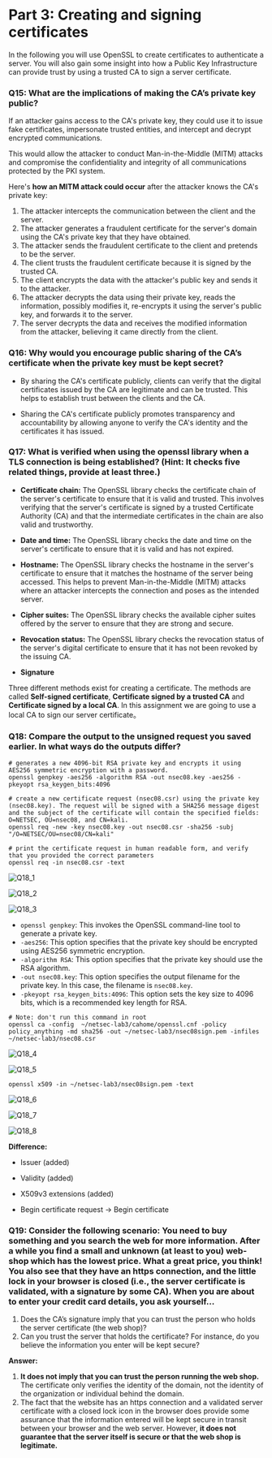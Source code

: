 # Part 3: Creating and signing certificates

In the following you will use OpenSSL to create certificates to authenticate a server. You will also gain some insight into how a Public Key Infrastructure can provide trust by using a trusted CA to sign a server certificate.

### Q15: What are the implications of making the CA’s private key public?

If an attacker gains access to the CA's private key, they could use it to issue fake certificates, impersonate trusted entities, and intercept and decrypt encrypted communications. 

This would allow the attacker to conduct Man-in-the-Middle (MITM) attacks and compromise the confidentiality and integrity of all communications protected by the PKI system.

Here's **how an MITM attack could occur** after the attacker knows the CA's private key:

1. The attacker intercepts the communication between the client and the server.
2. The attacker generates a fraudulent certificate for the server's domain using the CA's private key that they have obtained.
3. The attacker sends the fraudulent certificate to the client and pretends to be the server.
4. The client trusts the fraudulent certificate because it is signed by the trusted CA.
5. The client encrypts the data with the attacker's public key and sends it to the attacker.
6. The attacker decrypts the data using their private key, reads the information, possibly modifies it, re-encrypts it using the server's public key, and forwards it to the server.
7. The server decrypts the data and receives the modified information from the attacker, believing it came directly from the client.

### Q16: Why would you encourage public sharing of the CA’s certificate when the private key must be kept secret?

- By sharing the CA's certificate publicly, clients can verify that the digital certificates issued by the CA are legitimate and can be trusted. This helps to establish trust between the clients and the CA.

- Sharing the CA's certificate publicly promotes transparency and accountability by allowing anyone to verify the CA's identity and the certificates it has issued.

### Q17: What is verified when using the openssl library when a TLS connection is being established? (Hint: It checks five related things, provide at least three.)

- **Certificate chain:** The OpenSSL library checks the certificate chain of the server's  certificate to ensure that it is valid and trusted. This involves verifying that the server's certificate is signed by a trusted Certificate Authority (CA) and that the intermediate certificates in the chain are also valid and trustworthy.

- **Date and time:** The OpenSSL library checks the date and time on the server's  certificate to ensure that it is valid and has not expired.

- **Hostname:** The OpenSSL library checks the hostname in the server's certificate to ensure that it matches the hostname of the server being accessed. This helps to prevent Man-in-the-Middle (MITM) attacks where an attacker intercepts the connection and poses as the intended server.

- **Cipher suites:** The OpenSSL library checks the available cipher suites offered by the server to ensure that they are strong and secure.

- **Revocation status:** The OpenSSL library checks the revocation status of the server's digital certificate to ensure that it has not been revoked by the issuing CA.

- **Signature**



Three different methods exist for creating a certificate. The methods are called **Self-signed certificate**, **Certificate signed by a trusted CA** and **Certificate signed by a local CA**. In this assignment we are going to use a local CA to sign our server certificate。

### Q18: Compare the output to the unsigned request you saved earlier. In what ways do the outputs differ?

```shell
# generates a new 4096-bit RSA private key and encrypts it using AES256 symmetric encryption with a password. 
openssl genpkey -aes256 -algorithm RSA -out nsec08.key -aes256 -pkeyopt rsa_keygen_bits:4096

# create a new certificate request (nsec08.csr) using the private key (nsec08.key). The request will be signed with a SHA256 message digest and the subject of the certificate will contain the specified fields: O=NETSEC, OU=nsec08, and CN=kali.
openssl req -new -key nsec08.key -out nsec08.csr -sha256 -subj "/O=NETSEC/OU=nsec08/CN=kali"

# print the certificate request in human readable form, and verify that you provided the correct parameters
openssl req -in nsec08.csr -text
```

![Q18_1](images/Q18_1.png)

![Q18_2](images/Q18_2.png)

![Q18_3](images/Q18_3.png)

- `openssl genpkey`: This invokes the OpenSSL command-line tool to generate a private key.
- `-aes256`: This option specifies that the private key should be encrypted using AES256 symmetric encryption.
- `-algorithm RSA`: This option specifies that the private key should use the RSA algorithm.
- `-out nsec08.key`: This option specifies the output filename for the private key. In this case, the filename is `nsec08.key`.
- `-pkeyopt rsa_keygen_bits:4096`: This option sets the key size to 4096 bits, which is a recommended key length for RSA.

```shell
# Note: don't run this command in root
openssl ca -config  ~/netsec-lab3/cahome/openssl.cnf -policy policy_anything -md sha256 -out ~/netsec-lab3/nsec08sign.pem -infiles ~/netsec-lab3/nsec08.csr
```

![Q18_4](images/Q18_4.png)

![Q18_5](images/Q18_5.png)

```shell
openssl x509 -in ~/netsec-lab3/nsec08sign.pem -text
```

![Q18_6](images/Q18_6.png)

![Q18_7](images/Q18_7.png)

![Q18_8](images/Q18_8.png)

**Difference:**

- Issuer (added)

- Validity (added)

- X509v3 extensions (added)

- Begin certificate request -> Begin certificate

  

### Q19: Consider the following scenario: You need to buy something and you search the web for more information. After a while you find a small and unknown (at least to you) web-shop which has the lowest price. What a great price, you think! You also see that they have an https connection, and the little lock in your browser is closed (i.e., the server certificate is validated, with a signature by some CA). When you are about to enter your credit card details, you ask yourself...

1. Does the CA’s signature imply that you can trust the person who holds the server certificate (the web shop)?
2. Can you trust the server that holds the certificate? For instance, do you believe the information you enter will be kept secure?

**Answer:**

1. **It does not  imply that you can trust the person running the web shop.** The certificate only verifies the identity of the domain, not the identity of the organization or individual behind the domain.
2. The fact that the website has an https connection and a validated server certificate with a closed lock icon in the browser does provide some assurance that the information entered will be kept secure in transit between your browser and the web server. However, **it does not guarantee that the server itself is secure or that the web shop is legitimate.** 

